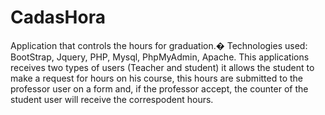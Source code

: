 # CadasHora
Application that controls the hours for graduation.�
Technologies used: BootStrap, Jquery, PHP, Mysql, PhpMyAdmin, Apache.
This applications receives two types of users (Teacher and student) it allows the student to make a request for hours on his course, this hours are submitted to the professor user on a form and, if the professor accept, the counter of the student user will receive the correspodent hours.

